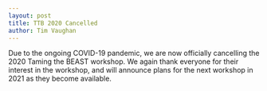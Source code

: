 ```yaml
---
layout: post
title: TTB 2020 Cancelled
author: Tim Vaughan
---
```


Due to the ongoing COVID-19 pandemic, we are now officially cancelling
the 2020 Taming the BEAST workshop.  We again thank everyone for their
interest in the workshop, and will announce plans for the next
workshop in 2021 as they become available.
